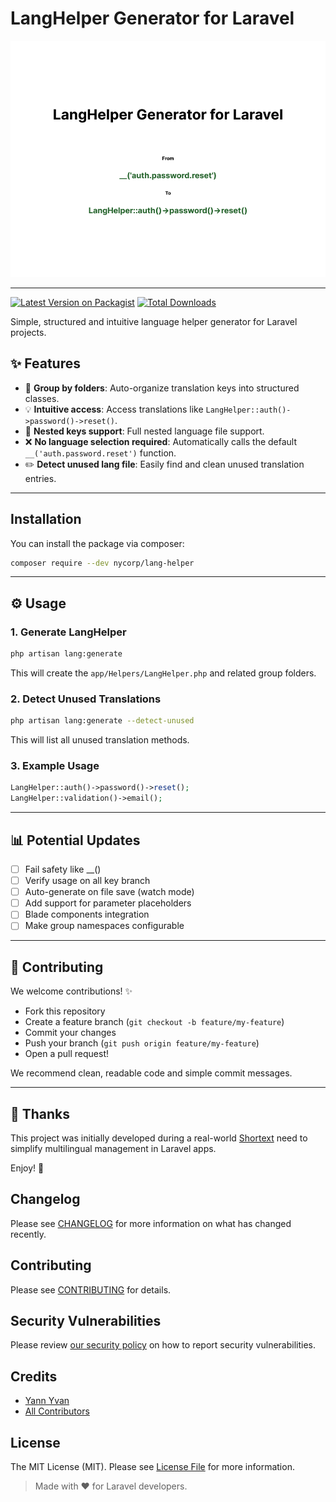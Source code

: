 # LangHelper Generator for Laravel

![Cover](cover.png)

---
[![Latest Version on Packagist](https://img.shields.io/packagist/v/nycorp/lang-helper.svg?style=flat-square)](https://packagist.org/packages/nycorp/lang-helper)
[![Total Downloads](https://img.shields.io/packagist/dt/nycorp/lang-helper.svg?style=flat-square)](https://packagist.org/packages/nycorp/lang-helper)

Simple, structured and intuitive language helper generator for Laravel projects.

## ✨ Features

- 📁 **Group by folders**: Auto-organize translation keys into structured classes.
- 💡 **Intuitive access**: Access translations like `LangHelper::auth()->password()->reset()`.
- 🔄 **Nested keys support**: Full nested language file support.
- ❌ **No language selection required**: Automatically calls the default `__('auth.password.reset')` function.
- ✏️ **Detect unused lang file**: Easily find and clean unused translation entries.

---

## Installation

You can install the package via composer:

```bash
composer require --dev nycorp/lang-helper
```

---

## ⚙️ Usage

### 1. Generate LangHelper

```bash
php artisan lang:generate
```

This will create the `app/Helpers/LangHelper.php` and related group folders.

### 2. Detect Unused Translations

```bash
php artisan lang:generate --detect-unused
```

This will list all unused translation methods.

### 3. Example Usage

```php
LangHelper::auth()->password()->reset();
LangHelper::validation()->email();
```

---

## 📊 Potential Updates

- [ ] Fail safety like __()
- [ ] Verify usage on all key branch
- [ ] Auto-generate on file save (watch mode)
- [ ] Add support for parameter placeholders
- [ ] Blade components integration
- [ ] Make group namespaces configurable

---

## 🚀 Contributing

We welcome contributions! ✨

- Fork this repository
- Create a feature branch (`git checkout -b feature/my-feature`)
- Commit your changes
- Push your branch (`git push origin feature/my-feature`)
- Open a pull request!

We recommend clean, readable code and simple commit messages.

---

## 🙏 Thanks

This project was initially developed during a real-world [Shortext](https://shortext.ny-corp.io) need to simplify multilingual management in Laravel apps.

Enjoy! 🚀

## Changelog

Please see [CHANGELOG](CHANGELOG.md) for more information on what has changed recently.

## Contributing

Please see [CONTRIBUTING](CONTRIBUTING.md) for details.

## Security Vulnerabilities

Please review [our security policy](../../security/policy) on how to report security vulnerabilities.

## Credits

- [Yann Yvan](https://github.com/yann-yvan)
- [All Contributors](../../contributors)

## License

The MIT License (MIT). Please see [License File](LICENSE.md) for more information.


> Made with ❤️ for Laravel developers.

